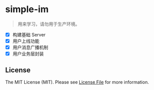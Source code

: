 # simple-im

> 用来学习，请勿用于生产环境。

- [x] 构建基础 Server
- [x] 用户上线功能
- [x] 用户消息广播机制
- [x] 用户业务层封装

## License

The MIT License (MIT). Please see [License File](LICENSE) for more information.